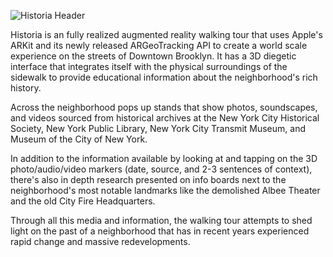 ![Historia Header](https://lh3.googleusercontent.com/3VZBm-5mlxYX7qDsljpiPDz1WJxAqyAVRxR2u3OC7u7-6_2UMEJnwOYPYOcblY2KutTwZ6Jrf1ZKQg=w3360-h1828-rw)

Historia is an fully realized augmented reality walking tour that uses Apple's ARKit and its newly released ARGeoTracking API to create a world scale experience on the streets of Downtown Brooklyn. It has a 3D diegetic interface that integrates itself with the physical surroundings of the sidewalk to provide educational information about the neighborhood's rich history.


Across the neighborhood pops up stands that show photos, soundscapes, and videos sourced from historical archives at the New York City Historical Society, New York Public Library, New York City Transmit Museum, and Museum of the City of New York.


In addition to the information available by looking at and tapping on the 3D photo/audio/video markers (date, source, and 2-3 sentences of context), there's also in depth research presented on info boards next to the neighborhood's most notable landmarks like the demolished Albee Theater and the old City Fire Headquarters.


Through all this media and information, the walking tour attempts to shed light on the past of a neighborhood that has in recent years experienced rapid change and massive redevelopments.
